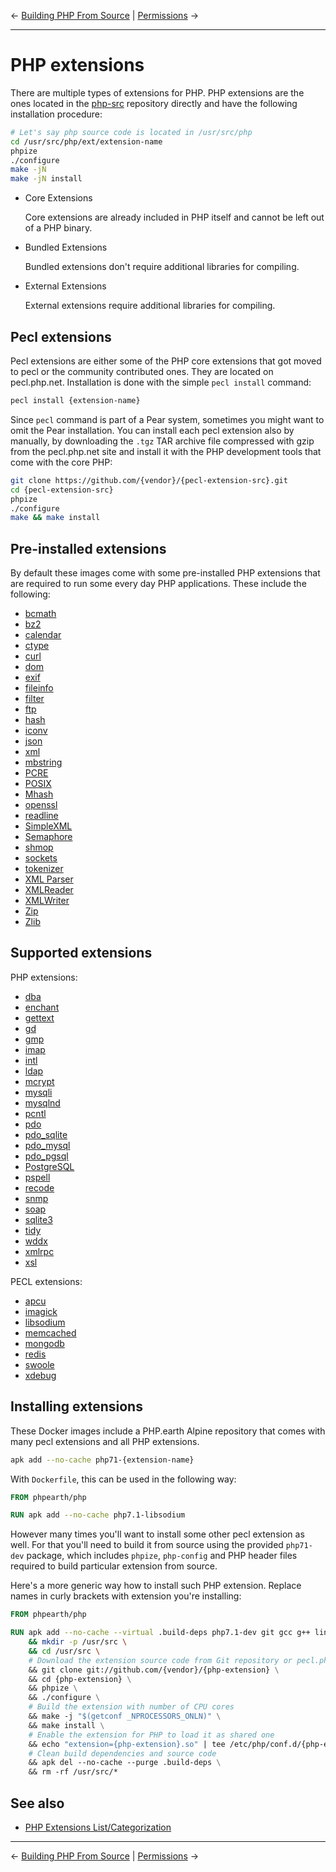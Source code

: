 &larr; [Building PHP From Source](04-php.md) | [Permissions](06-permissions.md) &rarr;

---

# PHP extensions

There are multiple types of extensions for PHP. PHP extensions are the ones
located in the [php-src](https://github.com/php/php-src) repository directly and
have the following installation procedure:

```bash
# Let's say php source code is located in /usr/src/php
cd /usr/src/php/ext/extension-name
phpize
./configure
make -jN
make -jN install
```

* Core Extensions

  Core extensions are already included in PHP itself and cannot be left out of a
  PHP binary.

* Bundled Extensions

  Bundled extensions don't require additional libraries for compiling.

* External Extensions

  External extensions require additional libraries for compiling.

## Pecl extensions

Pecl extensions are either some of the PHP core extensions that got moved to pecl
or the community contributed ones. They are located on pecl.php.net. Installation
is done with the simple `pecl install` command:

```bash
pecl install {extension-name}
```

Since `pecl` command is part of a Pear system, sometimes you might want to omit
the Pear installation. You can install each pecl extension also by manually, by
downloading the `.tgz` TAR archive file compressed with gzip from the pecl.php.net
site and install it with the PHP development tools that come with the core PHP:

```bash
git clone https://github.com/{vendor}/{pecl-extension-src}.git
cd {pecl-extension-src}
phpize
./configure
make && make install
```

## Pre-installed extensions

By default these images come with some pre-installed PHP extensions that are
required to run some every day PHP applications. These include the following:

* [bcmath](http://php.net/manual/en/book.bc.php)
* [bz2](http://php.net/manual/en/book.bzip2.php)
* [calendar](http://php.net/manual/en/book.calendar.php)
* [ctype](http://php.net/manual/en/book.ctype.php)
* [curl](http://php.net/manual/en/book.curl.php)
* [dom](http://php.net/manual/en/book.dom.php)
* [exif](http://php.net/manual/en/book.exif.php)
* [fileinfo](http://php.net/manual/en/book.fileinfo.php)
* [filter](http://php.net/manual/en/book.filter.php)
* [ftp](http://php.net/manual/en/book.ftp.php)
* [hash](http://php.net/manual/en/book.hash.php)
* [iconv](http://php.net/manual/en/book.iconv.php)
* [json](http://php.net/manual/en/book.json.php)
* [xml](http://php.net/manual/en/book.libxml.php)
* [mbstring](http://php.net/manual/en/book.mbstring.php)
* [PCRE](http://php.net/manual/en/book.pcre.php)
* [POSIX](http://php.net/manual/en/book.posix.php)
* [Mhash](http://php.net/manual/en/book.mhash.php)
* [openssl](http://php.net/manual/en/book.openssl.php)
* [readline](http://php.net/manual/en/book.readline.php)
* [SimpleXML](http://php.net/manual/en/book.simplexml.php)
* [Semaphore](http://php.net/manual/en/book.sem.php)
* [shmop](http://php.net/manual/en/book.shmop.php)
* [sockets](http://php.net/manual/en/book.sockets.php)
* [tokenizer](http://php.net/manual/en/book.tokenizer.php)
* [XML Parser](http://php.net/manual/en/book.xml.php)
* [XMLReader](http://php.net/manual/en/book.xmlreader.php)
* [XMLWriter](http://php.net/manual/en/book.xmlwriter.php)
* [Zip](http://php.net/manual/en/book.zip.php)
* [Zlib](http://php.net/manual/en/book.zlib.php)

## Supported extensions

PHP extensions:

* [dba](http://php.net/manual/en/book.dba.php)
* [enchant](http://php.net/manual/en/book.enchant.php)
* [gettext](http://php.net/manual/en/book.gettext.php)
* [gd](http://php.net/manual/en/book.image.php)
* [gmp](http://php.net/manual/en/book.gmp.php)
* [imap](http://php.net/manual/en/book.imap.php)
* [intl](http://php.net/manual/en/book.intl.php)
* [ldap](http://php.net/manual/en/book.ldap.php)
* [mcrypt](http://php.net/manual/en/book.mcrypt.php)
* [mysqli](http://php.net/manual/en/book.mysqli.php)
* [mysqlnd](http://php.net/manual/en/book.mysqlnd.php)
* [pcntl](http://php.net/manual/en/book.pcntl.php)
* [pdo](http://php.net/manual/en/book.pdo.php)
* [pdo_sqlite](http://php.net/manual/en/ref.pdo-sqlite.php)
* [pdo_mysql](http://php.net/manual/en/ref.pdo-mysql.php)
* [pdo_pgsql](http://php.net/manual/en/ref.pdo-pgsql.php)
* [PostgreSQL](http://php.net/manual/en/book.pgsql.php)
* [pspell](http://php.net/manual/en/book.pspell.php)
* [recode](http://php.net/manual/en/book.recode.php)
* [snmp](http://php.net/manual/en/book.snmp.php)
* [soap](http://php.net/manual/en/extensions.php)
* [sqlite3](http://php.net/manual/en/book.sqlite3.php)
* [tidy](http://php.net/manual/en/book.tidy.php)
* [wddx](http://php.net/manual/en/book.wddx.php)
* [xmlrpc](http://php.net/manual/en/book.xmlrpc.php)
* [xsl](http://php.net/manual/en/book.xsl.php)

PECL extensions:

* [apcu](https://pecl.php.net/package/APCu)
* [imagick](https://pecl.php.net/package/imagick)
* [libsodium](https://pecl.php.net/package/libsodium)
* [memcached](https://pecl.php.net/package/memcached)
* [mongodb](https://pecl.php.net/package/mongodb)
* [redis](https://pecl.php.net/package/redis)
* [swoole](https://pecl.php.net/package/swoole)
* [xdebug](https://pecl.php.net/package/xdebug)

## Installing extensions

These Docker images include a PHP.earth Alpine repository that comes with many
pecl extensions and all PHP extensions.

```bash
apk add --no-cache php71-{extension-name}
```

With `Dockerfile`, this can be used in the following way:

```Dockerfile
FROM phpearth/php

RUN apk add --no-cache php7.1-libsodium
```

However many times you'll want to install some other pecl extension as well. For
that you'll need to build it from source using the provided `php71-dev` package,
which includes `phpize`, `php-config` and PHP header files required to build
particular extension from source.

Here's a more generic way how to install such PHP extension. Replace names in
curly brackets with extension you're installing:

```Dockerfile
FROM phpearth/php

RUN apk add --no-cache --virtual .build-deps php7.1-dev git gcc g++ linux-headers make \
    && mkdir -p /usr/src \
    && cd /usr/src \
    # Download the extension source code from Git repository or pecl.php.net
    && git clone git://github.com/{vendor}/{php-extension} \
    && cd {php-extension} \
    && phpize \
    && ./configure \
    # Build the extension with number of CPU cores
    && make -j "$(getconf _NPROCESSORS_ONLN)" \
    && make install \
    # Enable the extension for PHP to load it as shared one
    && echo "extension={php-extension}.so" | tee /etc/php/conf.d/{php-extension}.ini \
    # Clean build dependencies and source code
    && apk del --no-cache --purge .build-deps \
    && rm -rf /usr/src/*
```

## See also

* [PHP Extensions List/Categorization](http://php.net/manual/en/extensions.php)

---
&larr; [Building PHP From Source](04-php.md) | [Permissions](06-permissions.md) &rarr;
